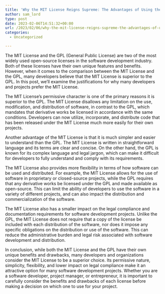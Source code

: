 ```yaml
---
title: 'Why the MIT License Reigns Supreme: The Advantages of Using the MIT License Over the GPL'
author: sam_lord
type: post
date: 2023-02-06T14:51:32+00:00
url: /2023/02/06/why-the-mit-license-reigns-supreme-the-advantages-of-using-the-mit-license-over-the-gpl/
categories:
  - Uncategorized

---
```

The MIT License and the GPL (General Public License) are two of the most widely used open-source licenses in the software development industry. Both of these licenses have their own unique features and benefits. However, when it comes to the comparison between the MIT License and the GPL, many developers believe that the MIT License is superior to the GPL. In this post, we&#8217;ll examine the justifications for why many developers and projects prefer the MIT License.

The MIT License&#8217;s permissive character is one of the primary reasons it is superior to the GPL. The MIT License disallows any limitation on the use, modification, and distribution of software, in contrast to the GPL, which mandates that derivative works be licensed in accordance with the same conditions. Developers can now utilize, incorporate, and distribute code that has been released under the MIT License much more easily for their own projects.

Another advantage of the MIT License is that it is much simpler and easier to understand than the GPL. The MIT License is written in straightforward language and its terms are clear and concise. On the other hand, the GPL is known for its complex language and legal jargon, which can make it difficult for developers to fully understand and comply with its requirements.

The MIT License also provides more flexibility in terms of how software can be used and distributed. For example, the MIT License allows for the use of software in proprietary or closed-source projects, while the GPL requires that any derivative works be licensed under the GPL and made available as open-source. This can limit the ability of developers to use the software in a variety of different projects, and can also impact the distribution and commercialization of the software.

The MIT License also has a smaller impact on the legal compliance and documentation requirements for software development projects. Unlike the GPL, the MIT License does not require that a copy of the license be included with each distribution of the software, nor does it impose any specific obligations on the distribution or use of the software. This can reduce the administrative burden and legal risk associated with software development and distribution.

In conclusion, while both the MIT License and the GPL have their own unique benefits and drawbacks, many developers and organizations consider the MIT License to be a superior choice. Its permissive nature, simplicity, flexibility, and lower impact on legal compliance make it an attractive option for many software development projects. Whether you are a software developer, project manager, or entrepreneur, it is important to carefully consider the benefits and drawbacks of each license before making a decision on which one to use for your project.